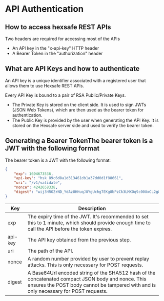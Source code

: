 # API Authentication

## How to access hexsafe REST APIs

Two headers are required for accessing most of the APIs

* An API key in the "x-api-key" HTTP header
* A Bearer Token in the "authorization" header

## What are API Keys and how to authenticate

An API key is a unique identifier associated with a registered user that allows them to use Hexsafe REST APIs.

Every API Key is bound to a pair of RSA Public/Private Keys.

* The Private Key is stored on the client side. It is used to sign JWTs (JSON Web Tokens), which are then used as the bearer token for authentication.
* The Public Key is provided by the user when generating the API Key. It is stored on the Hexsafe server side and used to verify the bearer token.

## Generating a Bearer TokenThe bearer token is a JWT with the following format

The bearer token is a JWT with the following format:

```json
{
  	"exp": 1694673536,
  	"api-key": "hsk_89c6d8a1d313461db1a37dd0d1f88661",
  	"uri": "/v1/validate",
  	"nonce": 4242658338,
  	"digest": "wij3HROZrND_YdAzUHHuqJUYgUchg7EKg8bPzCk3LMXOq9c00UxCL2g82A6TcPxoo2w_eWDDJUf-dD18vvOKLg=="
}
```

| Key     | Description                                                                                                                                                                                |
| ------- | ------------------------------------------------------------------------------------------------------------------------------------------------------------------------------------------ |
| exp     | The expiry time of the JWT. It's recommended to set this to 1 minute, which should provide enough time to call the API before the token expires.                                           |
| api-key | The API key obtained from the previous step.                                                                                                                                               |
| uri     | The path of the API.                                                                                                                                                                       |
| nonce   | A random number provided by user to prevent replay attacks. This is only necessary for POST requests.                                                                                      |
| digest  | A Base64Url encoded string of the SHA512 hash of the concatenated compact JSON body and nonce. This ensures the POST body cannot be tampered with and is only necessary for POST requests. |

